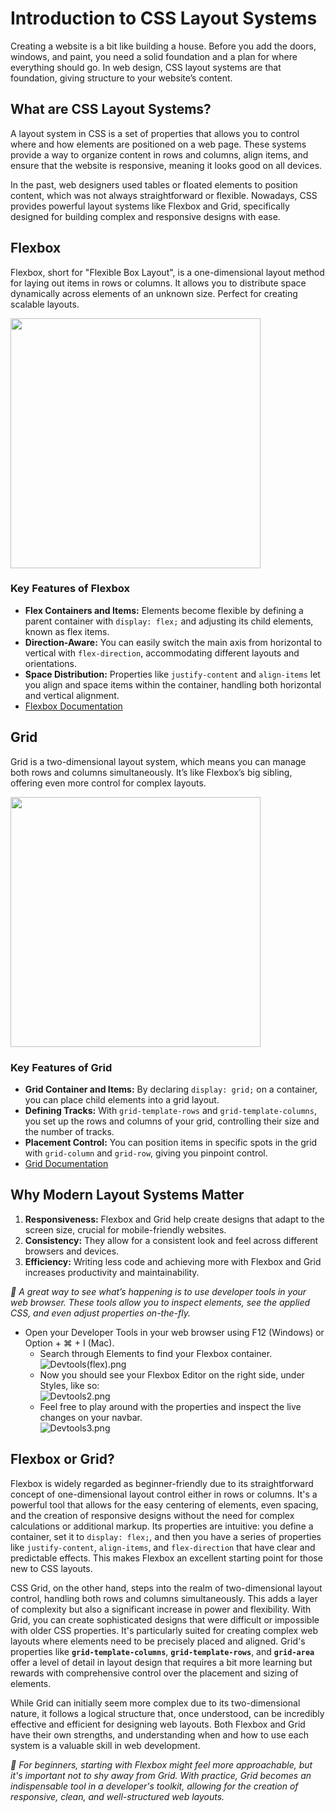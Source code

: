 # Introduction to CSS Layout Systems

Creating a website is a bit like building a house. Before you add the doors, windows, and paint, you need a solid foundation and a plan for where everything should go. In web design, CSS layout systems are that foundation, giving structure to your website’s content.

## What are CSS Layout Systems?

A layout system in CSS is a set of properties that allows you to control where and how elements are positioned on a web page. These systems provide a way to organize content in rows and columns, align items, and ensure that the website is responsive, meaning it looks good on all devices.

In the past, web designers used tables or floated elements to position content, which was not always straightforward or flexible. Nowadays, CSS provides powerful layout systems like Flexbox and Grid, specifically designed for building complex and responsive designs with ease.

## Flexbox

Flexbox, short for "Flexible Box Layout", is a one-dimensional layout method for laying out items in rows or columns. It allows you to distribute space dynamically across elements of an unknown size. Perfect for creating scalable layouts.

<img src="https://i.ibb.co/7b573Kw/flexbox.png" width="400"/>

### Key Features of Flexbox

- **Flex Containers and Items:** Elements become flexible by defining a parent container with `display: flex;` and adjusting its child elements, known as flex items.
- **Direction-Aware:** You can easily switch the main axis from horizontal to vertical with `flex-direction`, accommodating different layouts and orientations.
- **Space Distribution:** Properties like `justify-content` and `align-items` let you align and space items within the container, handling both horizontal and vertical alignment.
- [Flexbox Documentation](https://developer.mozilla.org/en-US/docs/Learn/CSS/CSS_layout/Flexbox)

## Grid

Grid is a two-dimensional layout system, which means you can manage both rows and columns simultaneously. It’s like Flexbox’s big sibling, offering even more control for complex layouts.

<img src="https://i.ibb.co/wpNyTbX/grid.png" width="400"/>

### Key Features of Grid

- **Grid Container and Items:** By declaring `display: grid;` on a container, you can place child elements into a grid layout.
- **Defining Tracks:** With `grid-template-rows` and `grid-template-columns`, you set up the rows and columns of your grid, controlling their size and the number of tracks.
- **Placement Control:** You can position items in specific spots in the grid with `grid-column` and `grid-row`, giving you pinpoint control.
- [Grid Documentation](https://developer.mozilla.org/en-US/docs/Learn/CSS/CSS_layout/Grids)

## Why Modern Layout Systems Matter

1. **Responsiveness:** Flexbox and Grid help create designs that adapt to the screen size, crucial for mobile-friendly websites.
2. **Consistency:** They allow for a consistent look and feel across different browsers and devices.
3. **Efficiency:** Writing less code and achieving more with Flexbox and Grid increases productivity and maintainability.

_📌 A great way to see what’s happening is to use developer tools in your web browser. These tools allow you to inspect elements, see the applied CSS, and even adjust properties on-the-fly._

- Open your Developer Tools in your web browser using F12 (Windows) or Option + ⌘ + I (Mac).
  - Search through Elements to find your Flexbox container.
    <br>![Devtools(flex).png](https://i.ibb.co/9VpKvm3/Devtools.png)
  - Now you should see your Flexbox Editor on the right side, under Styles, like so:
    <br>![Devtools2.png](https://i.ibb.co/vdyBjSB/Devtools2.png)
  - Feel free to play around with the properties and inspect the live changes on your navbar.
    <br>![Devtools3.png](https://i.ibb.co/ZmXtTZQ/Devtools3.png)

## Flexbox or Grid?

Flexbox is widely regarded as beginner-friendly due to its straightforward concept of one-dimensional layout control either in rows or columns. It's a powerful tool that allows for the easy centering of elements, even spacing, and the creation of responsive designs without the need for complex calculations or additional markup. Its properties are intuitive: you define a container, set it to `display: flex;`, and then you have a series of properties like `justify-content`, `align-items`, and `flex-direction` that have clear and predictable effects. This makes Flexbox an excellent starting point for those new to CSS layouts.

CSS Grid, on the other hand, steps into the realm of two-dimensional layout control, handling both rows and columns simultaneously. This adds a layer of complexity but also a significant increase in power and flexibility. With Grid, you can create sophisticated designs that were difficult or impossible with older CSS properties. It's particularly suited for creating complex web layouts where elements need to be precisely placed and aligned. Grid's properties like **`grid-template-columns`**, **`grid-template-rows`**, and **`grid-area`** offer a level of detail in layout design that requires a bit more learning but rewards with comprehensive control over the placement and sizing of elements.

While Grid can initially seem more complex due to its two-dimensional nature, it follows a logical structure that, once understood, can be incredibly effective and efficient for designing web layouts. Both Flexbox and Grid have their own strengths, and understanding when and how to use each system is a valuable skill in web development.

_📌 For beginners, starting with Flexbox might feel more approachable, but it's important not to shy away from Grid. With practice, Grid becomes an indispensable tool in a developer's toolkit, allowing for the creation of responsive, clean, and well-structured web layouts._

